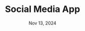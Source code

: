 ---
title: Social Media App
description: ''
tags: ['java', 'react', 'mongodb', 'html']
date: Nov 13, 2024
isExternal: true
externalUrl: https://github.com/samueldervishi1/social-media-app
externalLabel: on GitHub
---